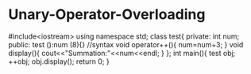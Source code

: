 # Unary-Operator-Overloading
#include&lt;iostream> using namespace std; class test{   private:   int num;   public:   test ():num (8){} //syntax   void operator++(){       num=num+3;   }   void display(){       cout&lt;&lt;"Summation:"&lt;&lt;num&lt;&lt;endl;   } };  int main(){     test obj;     ++obj;     obj.display();          return 0; }
